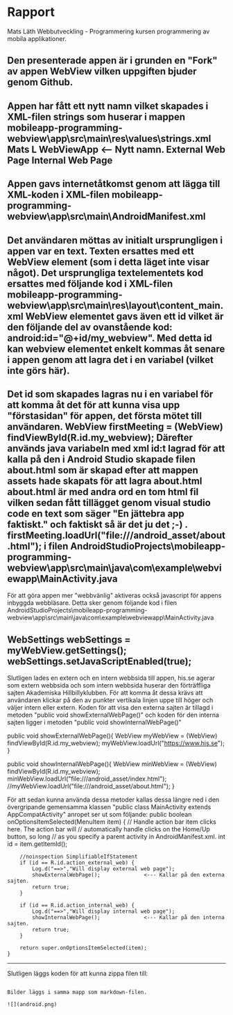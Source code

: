 
# Rapport

Mats Läth Webbutveckling - Programmering kursen programmering av mobila applikationer.

Den presenterade appen är i grunden en "Fork" av appen WebView vilken uppgiften bjuder genom Github.
-------------------------------------------------------------------------------------------------------------------------------------------------------------
Appen har fått ett nytt namn vilket skapades i XML-filen strings som huserar i mappen mobileapp-programming-webview\app\src\main\res\values\strings.xml
<resources>
    <string name="app_name">Mats L WebViewApp</string>			<-- Nytt namn.
    <string name="action_external_web">External Web Page</string>
    <string name="action_internal_web">Internal Web Page</string>
</resources>
-------------------------------------------------------------------------------------------------------------------------------------------------------------
Appen gavs internetåtkomst genom att lägga till XML-koden <uses-permission android:name="android.permission.INTERNET" />
i XML-filen mobileapp-programming-webview\app\src\main\AndroidManifest.xml
-------------------------------------------------------------------------------------------------------------------------------------------------------------
Det användaren möttas av initialt ursprungligen i appen var en text. Texten ersattes med ett WebView element (som i detta läget inte visar något).
Det ursprungliga textelementets kod ersattes med följande kod i XML-filen mobileapp-programming-webview\app\src\main\res\layout\content_main.xml
<WebView
        android:id="@+id/my_webview"
        android:layout_width="match_parent"
        android:layout_height="match_parent" />
WebView elementet gavs även ett id vilket är den följande del av ovanstående kod: android:id="@+id/my_webview".
Med detta id kan webview elementet enkelt kommas åt senare i appen genom att lagra det i en variabel (vilket inte görs här).
-------------------------------------------------------------------------------------------------------------------------------------------------------------
Det id som skapades lagras nu i en variabel för att komma åt det för att kunna visa upp "förstasidan" för appen, det första mötet till användaren.
WebView firstMeeting = (WebView) findViewById(R.id.my_webview);
Därefter används java variabeln med xml id:t lagrad för att kalla på den i Android Studio skapade filen about.html som är skapad efter att mappen assets
hade skapats för att lagra about.html
about.html är med andra ord en tom html fil vilken sedan fått tillägget genom visual studio code en text som säger "En jättebra app faktiskt." och faktiskt
så är det ju det ;-) .
firstMeeting.loadUrl("file:///android_asset/about.html");
i filen AndroidStudioProjects\mobileapp-programming-webview\app\src\main\java\com\example\webviewapp\MainActivity.java
-------------------------------------------------------------------------------------------------------------------------------------------------------------
För att göra appen mer "webbvänlig" aktiveras också javascript för appens inbyggda webbläsare. Detta sker genom följande kod i filen
AndroidStudioProjects\mobileapp-programming-webview\app\src\main\java\com\example\webviewapp\MainActivity.java

WebSettings webSettings = myWebView.getSettings();
webSettings.setJavaScriptEnabled(true);
-------------------------------------------------------------------------------------------------------------------------------------------------------------
Slutligen lades en extern och en intern webbsida till appen, his.se agerar som extern webbsida och som intern webbsida huserar den förträffliga sajten
Akademiska Hillbillyklubben. För att komma åt dessa krävs att användaren klickar på den av punkter vertikala linjen uppe till höger och väljer intern eller extern.
Koden för att visa den externa sajten är tillagd i metoden "public void showExternalWebPage()" och koden för den interna sajten ligger i metoden
"public void showInternalWebPage()"

public void showExternalWebPage(){
        WebView myWebView = (WebView) findViewById(R.id.my_webview);
        myWebView.loadUrl("https://www.his.se");
    }

public void showInternalWebPage(){
        WebView minWebView = (WebView) findViewById(R.id.my_webview);
        minWebView.loadUrl("file:///android_asset/index.html");
        //myWebView.loadUrl("file:///android_asset/about.html");
    }

För att sedan kunna använda dessa metoder kallas dessa längre ned i den övergripande gemensamma klassen "public class MainActivity extends AppCompatActivity"
anropet ser ut som följande:
public boolean onOptionsItemSelected(MenuItem item) {
        // Handle action bar item clicks here. The action bar will
        // automatically handle clicks on the Home/Up button, so long
        // as you specify a parent activity in AndroidManifest.xml.
        int id = item.getItemId();

        //noinspection SimplifiableIfStatement
        if (id == R.id.action_external_web) {
            Log.d("==>","Will display external web page");
            showExternalWebPage();				<--- Kallar på den externa sajten.
            return true;
        }

        if (id == R.id.action_internal_web) {
            Log.d("==>","Will display internal web page");
            showInternalWebPage();				<--- Kallar på den interna sajten.
            return true;
        }

        return super.onOptionsItemSelected(item);
    }
-------------------------------------------------------------------------------------------------------------------------------------------------------------
Slutligen läggs koden för att kunna zippa filen till:
```

Bilder läggs i samma mapp som markdown-filen.

![](android.png)
